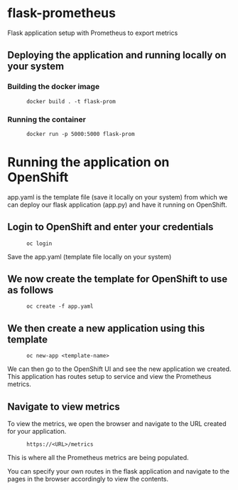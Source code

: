 # flask-prometheus
Flask application setup with Prometheus to export metrics

## Deploying the application and running locally on your system
### Building the docker image
```
      docker build . -t flask-prom
```
### Running the container 
```
      docker run -p 5000:5000 flask-prom
```

# Running the application on OpenShift
app.yaml is the template file (save it locally on your system) from which we can deploy our flask application (app.py) and have it running on OpenShift. 
## Login to OpenShift and enter your credentials
```
      oc login
```
Save the app.yaml (template file locally on your system)
## We now create the template for OpenShift to use as follows
```
      oc create -f app.yaml
```
## We then create a new application using this template
```
      oc new-app <template-name>
```

We can then go to the OpenShift UI and see the new application we created. This application has routes setup to service and view the Prometheus metrics.

## Navigate to view metrics
To view the metrics, we open the browser and navigate to the URL created for your application.
```
      https://<URL>/metrics
```
This is where all the Prometheus metrics are being populated.

You can specify your own routes in the flask application and navigate to the pages in the browser accordingly to view the contents. 
